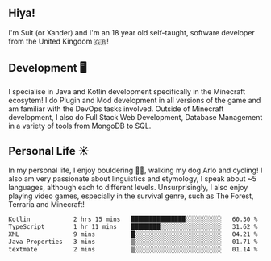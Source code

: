 ## Hiya! 
I'm Suit (or Xander) and I'm an 18 year old self-taught, software developer from the United Kingdom 🇬🇧!

Development 🖥️
---
I specialise in Java and Kotlin development specifically in the Minecraft ecosytem! 
I do Plugin and Mod development in all versions of the game and am familiar with the DevOps tasks involved.
Outside of Minecraft development, I also do Full Stack Web Development, Database Management in a variety of tools from MongoDB to SQL.

Personal Life ☀️
---
In my personal life, I enjoy bouldering 🧗‍♂️, walking my dog Arlo and cycling! I also am very passionate about linguistics and etymology, I speak about ~5 languages, although each to different levels. 
Unsurprisingly, I also enjoy playing video games, especially in the survival genre, such as The Forest, Terraria and Minecraft!
<!--START_SECTION:waka-->

```txt
Kotlin            2 hrs 15 mins   ███████████████░░░░░░░░░░   60.30 %
TypeScript        1 hr 11 mins    ████████░░░░░░░░░░░░░░░░░   31.62 %
XML               9 mins          █░░░░░░░░░░░░░░░░░░░░░░░░   04.21 %
Java Properties   3 mins          ▒░░░░░░░░░░░░░░░░░░░░░░░░   01.71 %
textmate          2 mins          ▒░░░░░░░░░░░░░░░░░░░░░░░░   01.14 %
```

<!--END_SECTION:waka-->
